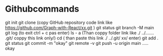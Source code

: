 # Githubcommands
git init
git clone (copy GitHub repository code link like https://github.com/Graph-with-React/xx.git )
git status
git  branch -M main
git log (to exit ctrl + c pas enter)
ls - a  (Than  coppy folder link  like  ./ ../....... .git/ coppy this link only/)
cd  ( than paste this link  ./ ../.git/ xx/ enter)
git add .
git status 
git commit  -m "okay" 
git remote -v
git push -u origin main 
.....
okay
